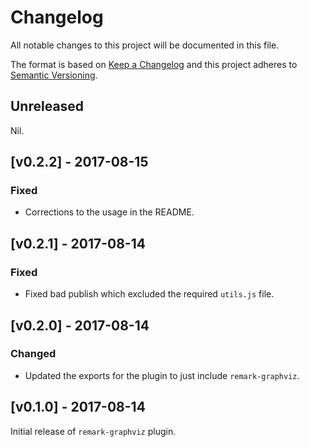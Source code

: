 # Changelog

All notable changes to this project will be documented in this file.

The format is based on [Keep a Changelog](http://keepachangelog.com/) and this project adheres to [Semantic Versioning](http://semver.org/).

## Unreleased

Nil.

## [v0.2.2] - 2017-08-15

### Fixed

- Corrections to the usage in the README.

## [v0.2.1] - 2017-08-14

### Fixed

- Fixed bad publish which excluded the required `utils.js` file.

## [v0.2.0] - 2017-08-14

### Changed

- Updated the exports for the plugin to just include `remark-graphviz`.

## [v0.1.0] - 2017-08-14

Initial release of `remark-graphviz` plugin.

